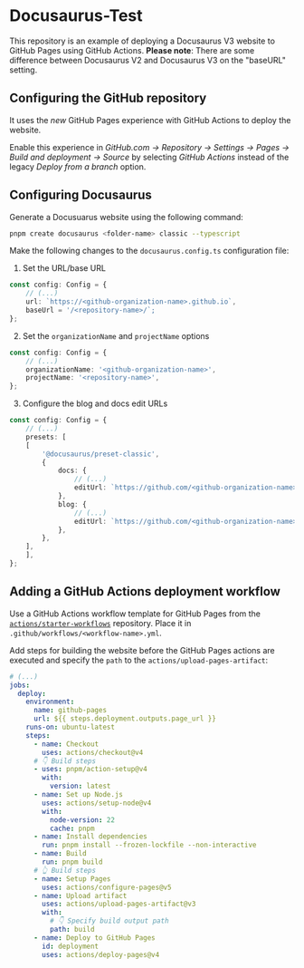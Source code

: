 # Docusaurus-Test
This repository is an example of deploying a Docusaurus V3 website to GitHub Pages using GitHub Actions.
**Please note**: There are some difference between Docusaurus V2 and Docusaurus V3 on the "baseURL" setting.

## Configuring the GitHub repository
It uses the *new* GitHub Pages experience with GitHub Actions to deploy the website.

Enable this experience in *GitHub.com -> Repository -> Settings -> Pages -> Build and deployment -> Source* by selecting *GitHub Actions* instead of the legacy *Deploy from a branch* option.

## Configuring Docusaurus
Generate a Docusuarus website using the following command:
```bash
pnpm create docusaurus <folder-name> classic --typescript
```

Make the following changes to the `docusaurus.config.ts` configuration file:

1. Set the URL/base URL
```typescript
const config: Config = {
    // (...)
    url: `https://<github-organization-name>.github.io`,
    baseUrl = '/<repository-name>/`;
};
```

2. Set the `organizationName` and `projectName` options
```typescript
const config: Config = {
    // (...)
    organizationName: '<github-organization-name>',
    projectName: '<repository-name>',
};
```

3. Configure the blog and docs edit URLs
```typescript
const config: Config = {
    // (...)
    presets: [
    [
        '@docusaurus/preset-classic',
        {
            docs: {
                // (...)
                editUrl: `https://github.com/<github-organization-name>/<repository-name>/tree/main/`,
            },
            blog: {
                // (...)
                editUrl: `https://github.com/<github-organization-name>/<repository-name>/tree/main/`,
            },
        },
    ],
    ],
};
```

## Adding a GitHub Actions deployment workflow
Use a GitHub Actions workflow template for GitHub Pages from the [`actions/starter-workflows`](https://github.com/actions/starter-workflows) repository. Place it in `.github/workflows/<workflow-name>.yml`.

Add steps for building the website before the GitHub Pages actions are executed and specify the `path` to the `actions/upload-pages-artifact`:

```yaml
# (...)
jobs:
  deploy:
    environment:
      name: github-pages
      url: ${{ steps.deployment.outputs.page_url }}
    runs-on: ubuntu-latest
    steps:
      - name: Checkout
        uses: actions/checkout@v4
      # 👇 Build steps
      - uses: pnpm/action-setup@v4
        with:
          version: latest
      - name: Set up Node.js
        uses: actions/setup-node@v4
        with:
          node-version: 22
          cache: pnpm
      - name: Install dependencies
        run: pnpm install --frozen-lockfile --non-interactive
      - name: Build
        run: pnpm build
      # 👆 Build steps
      - name: Setup Pages
        uses: actions/configure-pages@v5
      - name: Upload artifact
        uses: actions/upload-pages-artifact@v3
        with:
          # 👇 Specify build output path
          path: build
      - name: Deploy to GitHub Pages
        id: deployment
        uses: actions/deploy-pages@v4
```
